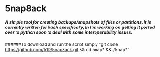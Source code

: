 # 5nap8ack
##### A simple tool for creating backups/snapshots of files or partitions. It is currently written for bash specifically,\n I'm working on getting it ported over to python soon to deal with some interoperability issues.

######To download and run the script simply "git clone https://github.com/51D/5nap8ack.git && cd 5nap* && ./5nap*"
